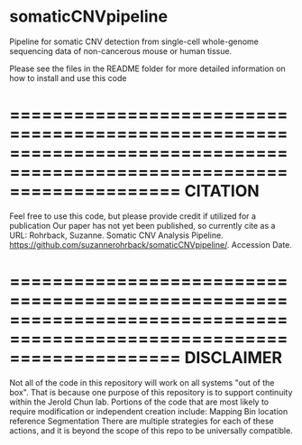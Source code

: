 # somaticCNVpipeline
Pipeline for somatic CNV detection from single-cell whole-genome sequencing data of non-cancerous mouse or human tissue.



Please see the files in the README folder for more detailed information on how to install and use this code


========================================================================================================================
CITATION
========================================================================================================================
Feel free to use this code, but please provide credit if utilized for a publication
Our paper has not yet been published, so currently cite as a URL:
  Rohrback, Suzanne. Somatic CNV Analysis Pipeline. https://github.com/suzannerohrback/somaticCNVpipeline/. Accession Date.
  





========================================================================================================================
DISCLAIMER
========================================================================================================================
Not all of the code in this repository will work on all systems "out of the box".
  That is because one purpose of this repository is to support continuity within the Jerold Chun lab.
  Portions of the code that are most likely to require modification or independent creation include:
    Mapping
    Bin location reference
    Segmentation
  There are multiple strategies for each of these actions, and it is beyond the scope of this repo to be universally compatible.





  

